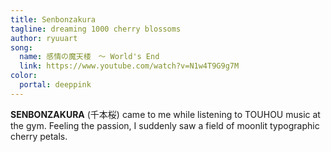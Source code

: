 ```yaml
---
title: Senbonzakura
tagline: dreaming 1000 cherry blossoms
author: ryuuart
song:
  name: 感情の魔天楼　～ World's End
  link: https://www.youtube.com/watch?v=N1w4T9G9g7M
color:
  portal: deeppink
---
```


**SENBONZAKURA** <span class="japanese">(千本桜)</span> came to me while listening to TOUHOU music at the gym. Feeling the passion, I suddenly saw a field of moonlit typographic cherry petals.
